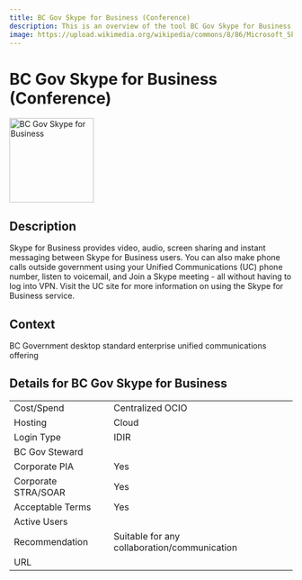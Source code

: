 ```yaml
---
title: BC Gov Skype for Business (Conference)
description: This is an overview of the tool BC Gov Skype for Business, and its current status  within BC Gov.
image: https://upload.wikimedia.org/wikipedia/commons/8/86/Microsoft_Skype_for_Business_logo.png
---
```


# BC Gov Skype for Business (Conference)

<img src="https://upload.wikimedia.org/wikipedia/commons/8/86/Microsoft_Skype_for_Business_logo.png" alt="BC Gov Skype for Business" width="150"/>

## Description
Skype for Business provides video, audio, screen sharing and instant messaging between Skype for Business users. You can also make phone calls outside government using your Unified Communications (UC) phone number, listen to voicemail, and Join a Skype meeting - all without having to log into VPN. Visit the UC site for more information on using the Skype for Business service.

## Context
BC Government desktop standard enterprise unified communications offering

##  Details for BC Gov Skype for Business

|   |   |
|---|---|
|Cost/Spend   | Centralized OCIO  |
|Hosting   | Cloud  |
|Login Type | IDIR |
|BC Gov Steward |  |
|Corporate PIA   | Yes  |
|Corporate STRA/SOAR   | Yes   |
|Acceptable Terms   | Yes  |
|Active Users   |   |
|Recommendation   |  Suitable for any collaboration/communication |
|URL   |   |
